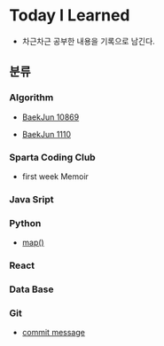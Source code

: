 # Today I Learned

* 차근차근 공부한 내용을 기록으로 남긴다.


<!-- ## 작성 규칙 -->




## 분류

### Algorithm
* [BaekJun 10869](https://github.com/DabinLim/Today-I-Learned/blob/master/Algorithm/problem10869.md)

* [BaekJun 1110](https://github.com/DabinLim/Today-I-Learned/blob/master/Algorithm/problem1110.md)

### Sparta Coding Club

* first week Memoir

### Java Sript

### Python
* [map()](https://github.com/DabinLim/Today-I-Learned/blob/master/Python/map().md)

### React

### Data Base

### Git
* [commit message](https://github.com/DabinLim/Today-I-Learned/blob/master/Algorithm/problem1110.md)